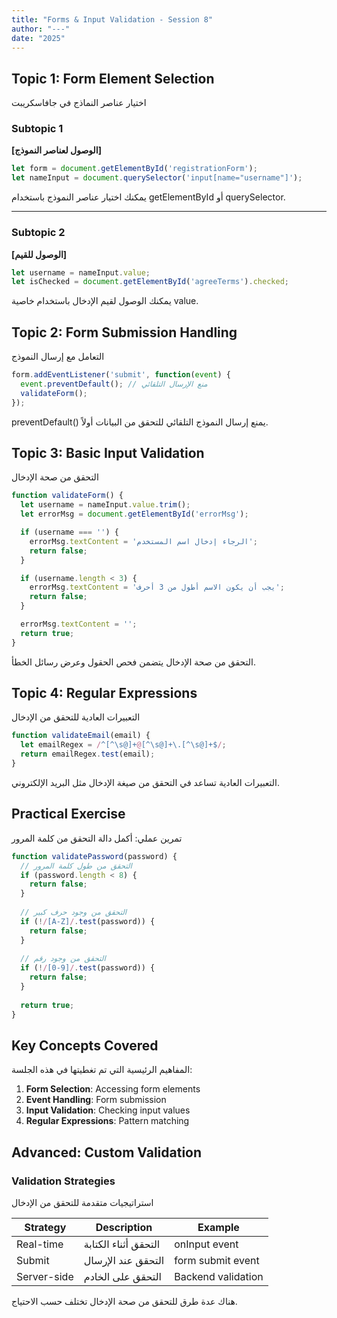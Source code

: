 ```yaml
---
title: "Forms & Input Validation - Session 8"
author: "---"
date: "2025"
---
```


## Topic 1: Form Element Selection

<div class="arabic">
اختيار عناصر النماذج في جافاسكريبت
</div>

### Subtopic 1

**[الوصول لعناصر النموذج]**

```javascript
let form = document.getElementById('registrationForm');
let nameInput = document.querySelector('input[name="username"]');
```

<div class="arabic">
يمكنك اختيار عناصر النموذج باستخدام getElementById أو querySelector.
</div>

---

### Subtopic 2

**[الوصول للقيم]**

```javascript
let username = nameInput.value;
let isChecked = document.getElementById('agreeTerms').checked;
```

<div class="arabic">
يمكنك الوصول لقيم الإدخال باستخدام خاصية value.
</div>

## Topic 2: Form Submission Handling

<div class="arabic">
التعامل مع إرسال النموذج
</div>

```javascript
form.addEventListener('submit', function(event) {
  event.preventDefault(); // منع الإرسال التلقائي
  validateForm();
});
```

<div class="arabic">
preventDefault() يمنع إرسال النموذج التلقائي للتحقق من البيانات أولاً.
</div>

## Topic 3: Basic Input Validation

<div class="arabic">
التحقق من صحة الإدخال
</div>

```javascript
function validateForm() {
  let username = nameInput.value.trim();
  let errorMsg = document.getElementById('errorMsg');

  if (username === '') {
    errorMsg.textContent = 'الرجاء إدخال اسم المستخدم';
    return false;
  }

  if (username.length < 3) {
    errorMsg.textContent = 'يجب أن يكون الاسم أطول من 3 أحرف';
    return false;
  }

  errorMsg.textContent = '';
  return true;
}
```

<div class="arabic">
التحقق من صحة الإدخال يتضمن فحص الحقول وعرض رسائل الخطأ.
</div>

## Topic 4: Regular Expressions

<div class="arabic">
التعبيرات العادية للتحقق من الإدخال
</div>

```javascript
function validateEmail(email) {
  let emailRegex = /^[^\s@]+@[^\s@]+\.[^\s@]+$/;
  return emailRegex.test(email);
}
```

<div class="arabic">
التعبيرات العادية تساعد في التحقق من صيغة الإدخال مثل البريد الإلكتروني.
</div>

## Practical Exercise

<div class="arabic">
تمرين عملي: أكمل دالة التحقق من كلمة المرور
</div>

```javascript
function validatePassword(password) {
  // التحقق من طول كلمة المرور
  if (password.length < 8) {
    return false;
  }
  
  // التحقق من وجود حرف كبير
  if (!/[A-Z]/.test(password)) {
    return false;
  }
  
  // التحقق من وجود رقم
  if (!/[0-9]/.test(password)) {
    return false;
  }
  
  return true;
}
```

## Key Concepts Covered

<div class="arabic">
المفاهيم الرئيسية التي تم تغطيتها في هذه الجلسة:
</div>

1. **Form Selection**: Accessing form elements
2. **Event Handling**: Form submission
3. **Input Validation**: Checking input values
4. **Regular Expressions**: Pattern matching

## Advanced: Custom Validation

### Validation Strategies

<div class="arabic">
استراتيجيات متقدمة للتحقق من الإدخال
</div>

| Strategy | Description | Example |
|----------|-------------|---------|
| Real-time | التحقق أثناء الكتابة | onInput event |
| Submit | التحقق عند الإرسال | form submit event |
| Server-side | التحقق على الخادم | Backend validation |

<div class="arabic">
هناك عدة طرق للتحقق من صحة الإدخال تختلف حسب الاحتياج.
</div>
